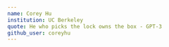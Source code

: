 ```yaml
---
name: Corey Hu
institution: UC Berkeley
quote: He who picks the lock owns the box - GPT-3
github_user: coreyhu
---
```

